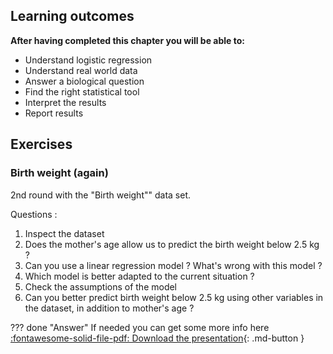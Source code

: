 ## Learning outcomes

**After having completed this chapter you will be able to:**

- Understand logistic regression
- Understand real world data
- Answer a biological question 
- Find the right statistical tool
- Interpret the results
- Report results

## Exercises

### Birth weight (again)

2nd round with the "Birth weight"" data set.

Questions :

1. Inspect the dataset
2. Does the mother's age allow us to predict the birth weight below 2.5 kg ?
3. Can you use a linear regression model ? What's wrong with this model ?
4. Which model is better adapted to the current situation ?
5. Check the assumptions of the model
6. Can you better predict birth weight below 2.5 kg using other variables in the dataset, in addition to mother's age ?

??? done "Answer"
    If needed you can get some more info here 
    [:fontawesome-solid-file-pdf: Download the presentation](../../assets/pdf/ASS22_2.pdf){: .md-button }
    
    